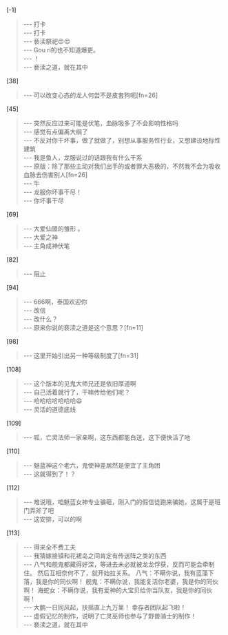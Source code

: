 
[-1] 
>--- 打卡<br>
>--- 打卡<br>
>--- 亵渎祭祀😍😍<br>
>--- Gou ri的也不知道爆更。<br>
>--- ！<br>
>--- 亵渎之道，就在其中<br>

[38] 
>--- 可以改变心态的龙人何尝不是皮套狗呢[fn=26]<br>

[45] 
>--- 突然反应过来可能是伏笔，血脉吸多了不会影响性格吗<br>
>--- 感觉有点偏离大纲了<br>
>--- 不反对你干坏事，做了就做了，别想从事服务性行业，又想建设地标性建筑<br>
>--- 我是鱼人，龙服说过的话跟我有什么干系<br>
>--- 原版：除了那些主动对我们出手的或者罪大恶极的，不然我不会为吸收血脉去伤害别人[fn=26]<br>
>--- 牛<br>
>--- 龙服你坏事干尽！<br>
>--- 你坏事干尽<br>

[69] 
>--- 大爱仙盟的雏形 。<br>
>--- 大爱之神<br>
>--- 主角成神伏笔<br>

[82] 
>--- 阻止<br>

[94] 
>--- 666啊，泰国欢迎你<br>
>--- 改信<br>
>--- 改什么？<br>
>--- 原来你说的亵渎之道是这个意思？[fn=11]<br>

[98] 
>--- 这里开始引出另一种等级制度了[fn=31]<br>

[108] 
>--- 这个版本的见鬼大师兄还是依旧厚道啊<br>
>--- 自己活着就行了，干嘛传给他们呢？<br>
>--- 哈哈哈哈哈哈哈😄<br>
>--- 灵活的道德底线<br>

[109] 
>--- 呱，亡灵法师一家亲啊，这东西都能白送，这下便快活了吔<br>

[110] 
>--- 魅蓝神这个老六，鬼使神差居然是便宜了主角团<br>
>--- 这就得到了！？<br>

[112] 
>--- 难说哦，咱魅蓝女神专业骗砸，刚入门的假信徒跑来骗她，这属于是班门弄斧了吧<br>
>--- 这安排，可以的啊<br>

[113] 
>--- 得来全不费工夫<br>
>--- 我猜嫁接镇和花裙岛之间肯定有传送阵之类的东西<br>
>--- 八气和舰鬼都藏得好深，等进去未必就被龙龙俘获，反而可能会牵制住。
然后互相奈何不了，就开始拉关系。
八气：不瞒你说，我有蓝藻下落，我是你的同伙啊！
舰鬼：不瞒你说，我能复活你老婆，我是你的同伙啊！
海蛇女：不瞒你说，我有爱神的大宝贝给你当队友，我是你的同伙啊！<br>
>--- 大鹏一日同风起，扶摇直上九万里！
幸存者团队起飞啦！<br>
>--- 虚假记忆的制作，说明了亡灵巫师也参与了野兽骑士的制作！<br>
>--- 亵渎之道，就在其中<br>
